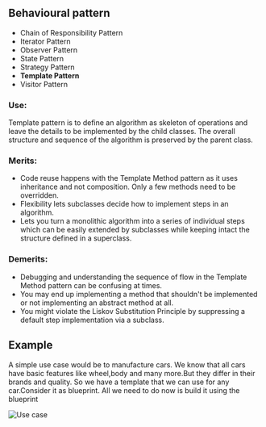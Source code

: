 ## Behavioural pattern
* Chain of Responsibility Pattern
* Iterator Pattern
* Observer Pattern
* State Pattern
* Strategy Pattern
* **Template Pattern**
* Visitor Pattern

### Use:
Template pattern is to define an algorithm as skeleton of operations and leave the details to be implemented by the child classes. The overall structure and sequence of the algorithm is preserved by the parent class.

### Merits:
* Code reuse happens with the Template Method pattern as it uses inheritance and not composition. Only a few methods need to be overridden.
* Flexibility lets subclasses decide how to implement steps in an algorithm.
* Lets you turn a monolithic algorithm into a series of individual steps which can be easily extended by subclasses while keeping intact the structure defined in a superclass.
  
  

### Demerits:
* Debugging and understanding the sequence of flow in the Template Method pattern can be confusing at times. 
* You may end up implementing a method that shouldn't be implemented or not implementing an abstract method at all.
* You might violate the Liskov Substitution Principle by suppressing a default step implementation via a subclass. 

## Example 
A simple use case would be to manufacture cars.
We know that all cars have basic features like wheel,body and many more.But they differ in their brands and quality.
So we have a template that we can use for any car.Consider it as blueprint.
All we need to do now is build it using the blueprint

![Use case](https://user-images.githubusercontent.com/12068459/54523116-c6c07580-4994-11e9-8808-2c7f2cb6d3f4.png)





